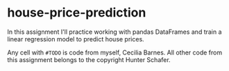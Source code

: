 # house-price-prediction

In this assignment I'll practice working with pandas DataFrames and train a linear regression model to predict house prices.

Any cell with `#TODO` is code from myself, Cecilia Barnes. All other code from this assignment belongs to the copyright Hunter Schafer.
